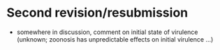 # Second revision/resubmission

- somewhere in discussion, comment on initial state of virulence (unknown; zoonosis has unpredictable effects on initial virulence ...) 
